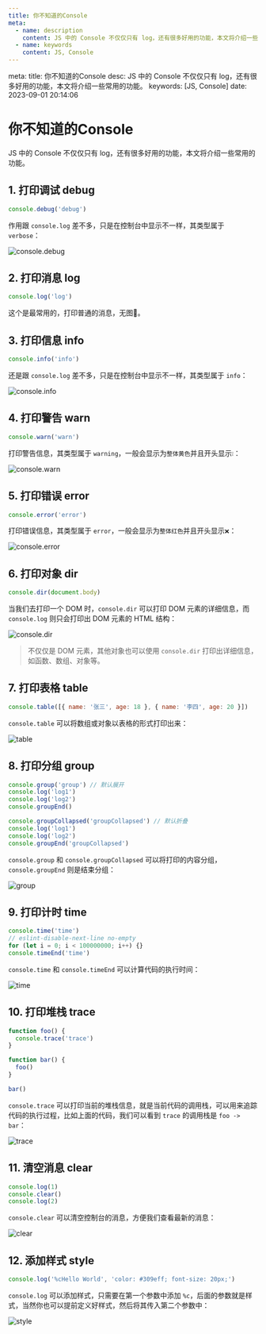 ```yaml
---
title: 你不知道的Console
meta:
  - name: description
    content: JS 中的 Console 不仅仅只有 log，还有很多好用的功能，本文将介绍一些常用的功能。
  - name: keywords
    content: JS, Console
---
```


<route lang="yaml">
meta:
  title: 你不知道的Console
  desc: JS 中的 Console 不仅仅只有 log，还有很多好用的功能，本文将介绍一些常用的功能。
  keywords: [JS, Console]
  date: 2023-09-01 20:14:06
</route>

# 你不知道的Console

JS 中的 Console 不仅仅只有 log，还有很多好用的功能，本文将介绍一些常用的功能。

## 1. 打印调试 debug

```js
console.debug('debug')
```

作用跟 `console.log` 差不多，只是在控制台中显示不一样，其类型属于 `verbose`：

![console.debug](./images/image.png)

## 2. 打印消息 log

```js
console.log('log')
```

这个是最常用的，打印普通的消息，无图😬。

## 3. 打印信息 info

```js
console.info('info')
```

还是跟 `console.log` 差不多，只是在控制台中显示不一样，其类型属于 `info`：

![console.info](./images/info.png)

## 4. 打印警告 warn

```js
console.warn('warn')
```

打印警告信息，其类型属于 `warning`，一般会显示为`整体黄色`并且开头显示`❕`：

![console.warn](./images/warn.png)

## 5. 打印错误 error

```js
console.error('error')
```

打印错误信息，其类型属于 `error`，一般会显示为`整体红色`并且开头显示`❌`：

![console.error](./images/error.png)

## 6. 打印对象 dir

```js
console.dir(document.body)
```

当我们去打印一个 DOM 时，`console.dir` 可以打印 DOM 元素的详细信息，而 `console.log` 则只会打印出 DOM 元素的 HTML 结构：

![console.dir](./images/dir.png)

> 不仅仅是 DOM 元素，其他对象也可以使用 `console.dir` 打印出详细信息，如函数、数组、对象等。

## 7. 打印表格 table

```js
console.table([{ name: '张三', age: 18 }, { name: '李四', age: 20 }])
```

`console.table` 可以将数组或对象以表格的形式打印出来：

![table](./images/table.png)

## 8. 打印分组 group

```js
console.group('group') // 默认展开
console.log('log1')
console.log('log2')
console.groupEnd()

console.groupCollapsed('groupCollapsed') // 默认折叠
console.log('log1')
console.log('log2')
console.groupEnd('groupCollapsed')
```

`console.group` 和 `console.groupCollapsed` 可以将打印的内容分组，`console.groupEnd` 则是结束分组：

![group](./images/group.png)

## 9. 打印计时 time

```js
console.time('time')
// eslint-disable-next-line no-empty
for (let i = 0; i < 100000000; i++) {}
console.timeEnd('time')
```

`console.time` 和 `console.timeEnd` 可以计算代码的执行时间：

![time](./images/time.png)

## 10. 打印堆栈 trace

```js
function foo() {
  console.trace('trace')
}

function bar() {
  foo()
}

bar()
```

<script setup>

</script>

`console.trace` 可以打印当前的堆栈信息，就是当前代码的调用栈，可以用来追踪代码的执行过程，比如上面的代码，我们可以看到 `trace` 的调用栈是 `foo -> bar`：

![trace](./images/trace.png)

## 11. 清空消息 clear

```js
console.log(1)
console.clear()
console.log(2)
```

`console.clear` 可以清空控制台的消息，方便我们查看最新的消息：

![clear](./images/clear.png)

## 12. 添加样式 style

```js
console.log('%cHello World', 'color: #309eff; font-size: 20px;')
```

`console.log` 可以添加样式，只需要在第一个参数中添加 `%c`，后面的参数就是样式，当然你也可以提前定义好样式，然后将其传入第二个参数中：

![style](./images/style.png)

